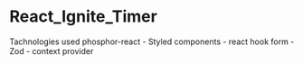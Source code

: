 # React_Ignite_Timer

Tachnologies used
phosphor-react - Styled components - react hook form - Zod - context provider
